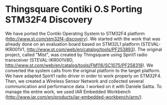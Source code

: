 Thingsquare Contiki O.S Porting STM32F4 Discovery
==================================================

We have ported the Contiki Operating System to STM32F4 platform (http://www.st.com/stm32f4-discovery). We started with the work that was already done on an evaluation board based on STM32L1 platform (STEVAL-IKR001V1, http://www.st.com/web/en/catalog/tools/PF253893). The original project, called "Mist", was created by Thingsquare using Spirit1 radio transceiver (STEVAL-IKR001V8D, http://www.st.com/web/en/catalog/tools/FM116/SC1075/PF258319). We converted the system calls from the original platform to the target platform. We have adapted Spirit1 radio driver in order to work properly on STM32F4. Then, we created a Wireless Sensor Network and collected several communication and performance data. I worked on it with Daniele Saitta. To manage the entire work, we used IAR Embedded Workbench (http://www.iar.com/en/products/iar-embedded-workbench/arm/).
